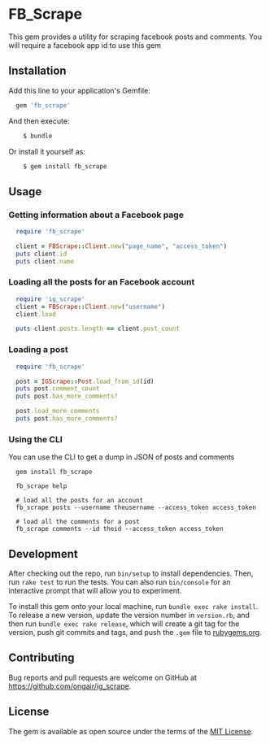 # FB_Scrape

This gem provides a utility for scraping facebook posts and comments. You will require a facebook app id
to use this gem

## Installation

Add this line to your application's Gemfile:

```ruby
  gem 'fb_scrape'
```

And then execute:
```ruby
    $ bundle
```
Or install it yourself as:
```ruby
    $ gem install fb_scrape
```
## Usage

### Getting information about a Facebook page

  ```ruby
    require 'fb_scrape'

    client = FBScrape::Client.new("page_name", "access_token")
    puts client.id
    puts client.name
  ```

### Loading all the posts for an Facebook account  

  ```ruby
    require 'ig_scrape'
    client = FBScrape::Client.new("username")
    client.load

    puts client.posts.length == client.post_count
  ```

### Loading a post

  ```ruby
    require 'fb_scrape'

    post = IGScrape::Post.load_from_id(id)
    puts post.comment_count
    puts post.has_more_comments?

    post.load_more_comments
    puts post.has_more_comments?
  ```

### Using the CLI

  You can use the CLI to get a dump in JSON of posts and comments

  ```
    gem install fb_scrape

    fb_scrape help

    # load all the posts for an account
    fb_scrape posts --username theusername --access_token access_token

    # load all the comments for a post
    fb_scrape comments --id theid --access_token access_token
  ```

## Development

After checking out the repo, run `bin/setup` to install dependencies. Then, run `rake test` to run the tests. You can also run `bin/console` for an interactive prompt that will allow you to experiment.

To install this gem onto your local machine, run `bundle exec rake install`. To release a new version, update the version number in `version.rb`, and then run `bundle exec rake release`, which will create a git tag for the version, push git commits and tags, and push the `.gem` file to [rubygems.org](https://rubygems.org).

## Contributing

Bug reports and pull requests are welcome on GitHub at https://github.com/ongair/ig_scrape.

## License

The gem is available as open source under the terms of the [MIT License](http://opensource.org/licenses/MIT).
